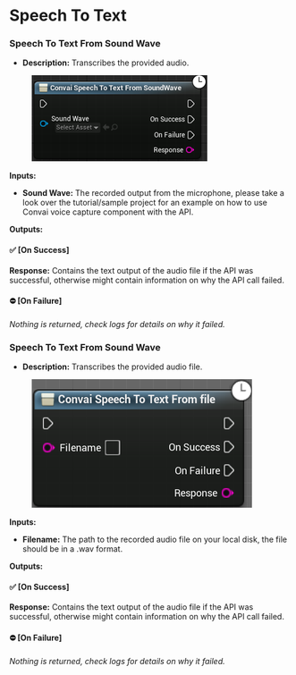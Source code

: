 # Speech To Text

### Speech To Text From Sound Wave

* **Description:** Transcribes the provided audio.

<figure><img src="../../../.gitbook/assets/image (189).png" alt=""><figcaption></figcaption></figure>

**Inputs:**

* **Sound Wave:** The recorded output from the microphone, please take a look over the tutorial/sample project for an example on how to use Convai voice capture component with the API.

**Outputs:**

#### ✅ \[On Success]

**Response:** Contains the text output of the audio file if the API was successful, otherwise might contain information on why the API call failed.

#### ⛔ \[On Failure]&#x20;

_Nothing is returned, check logs for details on why it failed._

### Speech To Text From Sound Wave

* **Description:** Transcribes the provided audio file.

<figure><img src="../../../.gitbook/assets/image (230).png" alt=""><figcaption></figcaption></figure>

**Inputs:**

* **Filename:** The path to the recorded audio file on your local disk, the file should be in a .wav format.

**Outputs:**

#### ✅ \[On Success]

**Response:** Contains the text output of the audio file if the API was successful, otherwise might contain information on why the API call failed.

#### ⛔ \[On Failure]&#x20;

_Nothing is returned, check logs for details on why it failed._
